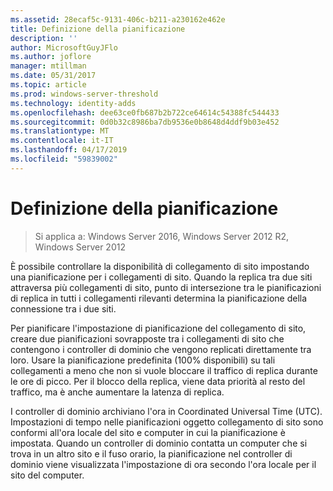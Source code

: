 ```yaml
---
ms.assetid: 28ecaf5c-9131-406c-b211-a230162e462e
title: Definizione della pianificazione
description: ''
author: MicrosoftGuyJFlo
ms.author: joflore
manager: mtillman
ms.date: 05/31/2017
ms.topic: article
ms.prod: windows-server-threshold
ms.technology: identity-adds
ms.openlocfilehash: dee63ce0fb687b2b722ce64614c54388fc544433
ms.sourcegitcommit: 0d0b32c8986ba7db9536e0b8648d4ddf9b03e452
ms.translationtype: MT
ms.contentlocale: it-IT
ms.lasthandoff: 04/17/2019
ms.locfileid: "59839002"
---
```

# <a name="determining-the-schedule"></a>Definizione della pianificazione

>Si applica a: Windows Server 2016, Windows Server 2012 R2, Windows Server 2012

È possibile controllare la disponibilità di collegamento di sito impostando una pianificazione per i collegamenti di sito. Quando la replica tra due siti attraversa più collegamenti di sito, punto di intersezione tra le pianificazioni di replica in tutti i collegamenti rilevanti determina la pianificazione della connessione tra i due siti.  
  
Per pianificare l'impostazione di pianificazione del collegamento di sito, creare due pianificazioni sovrapposte tra i collegamenti di sito che contengono i controller di dominio che vengono replicati direttamente tra loro. Usare la pianificazione predefinita (100% disponibili) su tali collegamenti a meno che non si vuole bloccare il traffico di replica durante le ore di picco. Per il blocco della replica, viene data priorità al resto del traffico, ma è anche aumentare la latenza di replica.  
  
I controller di dominio archiviano l'ora in Coordinated Universal Time (UTC). Impostazioni di tempo nelle pianificazioni oggetto collegamento di sito sono conformi all'ora locale del sito e computer in cui la pianificazione è impostata. Quando un controller di dominio contatta un computer che si trova in un altro sito e il fuso orario, la pianificazione nel controller di dominio viene visualizzata l'impostazione di ora secondo l'ora locale per il sito del computer.  
  


